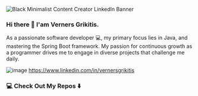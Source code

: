 ![Black Minimalist Content Creator LinkedIn Banner](https://github.com/vernersgrikitis/vernersgrikitis/assets/127933614/70444158-f216-4b1e-b007-c0628336db4d)

### Hi there 👋 I'am Verners Grikitis.

As a passionate software developer 💻, my primary focus lies in Java,
and mastering the Spring Boot framework.
My passion for continuous growth as a programmer drives me to engage in diverse projects that challenge me daily.


![image](https://img.shields.io/badge/Gmail-D14836?style=for-the-badge&logo=gmail&logoColor=white)
https://www.linkedin.com/in/vernersgrikitis

### 💻 Check Out My Repos ⬇️
